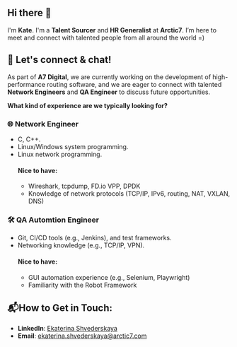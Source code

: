 ## Hi there 👋

I'm **Kate**. I'm a **Talent Sourcer** and **HR Generalist** at **Arctic7**. I’m here to meet and connect with talented people from all around the world =)

## 🚀 Let's connect & chat! 

As part of **A7 Digital**, we are currently working on the development of high-performance routing software, and we are eager to connect with talented **Network Engineers** and **QA Engineer** to discuss future opportunities.

**What kind of experience are we typically looking for?**

### 🌐 **Network Engineer**
- C, C++.
- Linux/Windows system programming.
- Linux network programming.
  #### Nice to have:
  - Wireshark, tcpdump, FD.io VPP, DPDK
  - Knowledge of network protocols (TCP/IP, IPv6, routing, NAT, VXLAN, DNS)

### 🛠️ **QA Automtion Engineer**
- Git, CI/CD tools (e.g., Jenkins), and test frameworks.
- Networking knowledge (e.g., TCP/IP, VPN).
  #### Nice to have:
  - GUI automation experience (e.g., Selenium, Playwright)
  - Familiarity with the Robot Framework 

## 📬How to Get in Touch:
- **LinkedIn**: [Ekaterina Shvederskaya](https://www.linkedin.com/in/ekashved/)
- **Email**: [ekaterina.shvederskaya@arctic7.com](mailto:ekaterina.shvederskaya@arctic7.com)
